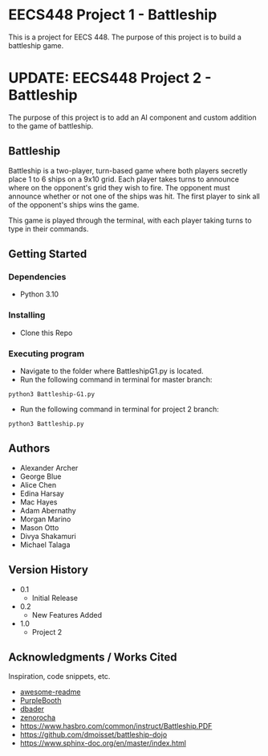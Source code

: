# EECS448 Project 1 - Battleship

This is a project for EECS 448. The purpose of this project is to build a battleship game.

# UPDATE: EECS448 Project 2 - Battleship

The purpose of this project is to add an AI component and custom addition to the game of battleship.

## Battleship

Battleship is a two-player, turn-based game where both players secretly place 1 to 6 ships on a 9x10 grid. Each player takes turns to announce where on the opponent's grid they wish to fire. The opponent must announce whether or not one of the ships was hit. The first player to sink all of the opponent's ships wins the game.

This game is played through the terminal, with each player taking turns to type in their commands.

## Getting Started

### Dependencies

* Python 3.10

### Installing

* Clone this Repo

### Executing program

* Navigate to the folder where BattleshipG1.py is located.
* Run the following command in terminal for master branch:

```
python3 Battleship-G1.py
```
* Run the following command in terminal for project 2 branch:

```
python3 Battleship.py
```

## Authors

- Alexander Archer
- George Blue
- Alice Chen
- Edina Harsay
- Mac Hayes
- Adam Abernathy
- Morgan Marino
- Mason Otto
- Divya Shakamuri
- Michael Talaga

## Version History

* 0.1
  * Initial Release
* 0.2
  * New Features Added
* 1.0 
  * Project 2

## Acknowledgments / Works Cited

Inspiration, code snippets, etc.

* [awesome-readme](https://github.com/matiassingers/awesome-readme)
* [PurpleBooth](https://gist.github.com/PurpleBooth/109311bb0361f32d87a2)
* [dbader](https://github.com/dbader/readme-template)
* [zenorocha](https://gist.github.com/zenorocha/4526327)
* https://www.hasbro.com/common/instruct/Battleship.PDF
* https://github.com/dmoisset/battleship-dojo
* https://www.sphinx-doc.org/en/master/index.html
